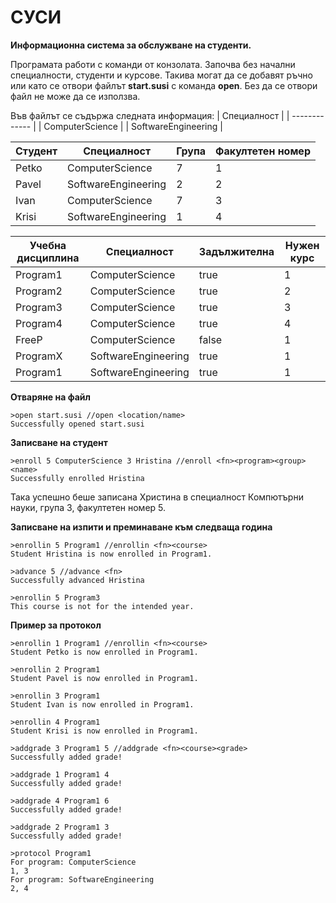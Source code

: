# СУСИ
**Информационна система за обслужване на студенти.**

Програмата работи с команди от конзолата. Започва без начални специалности, студенти и курсове. Такива могат да се добавят ръчно или като се отвори файлът **start.susi** с команда **open**. Без да се отвори файл не може да се използва.

Във файлът се съдържа следната информация:
| Специалност  | 
| ------------- |
| ComputerScience  | 
| SoftwareEngineering  | 

| Студент  |  Специалност  | Група | Факултетен номер |
| ----- | ----- |----- | ----- |
| Petko  |  ComputerScience  | 7 | 1 |
| Pavel  |  SoftwareEngineering  | 2 | 2 |
| Ivan  |  ComputerScience  | 7 | 3 |
| Krisi  |  SoftwareEngineering  | 1 | 4 |

| Учебна дисциплина  |  Специалност  | Задължителна | Нужен курс |
| ----- | ----- |----- | ----- |
| Program1  |  ComputerScience  | true | 1 |
| Program2  |  ComputerScience  | true | 2 |
| Program3  |  ComputerScience  | true | 3 |
| Program4  |  ComputerScience  | true | 4 |
| FreeP  |  ComputerScience  | false | 1 |
| ProgramX  |  SoftwareEngineering  | true | 1 |
| Program1  |  SoftwareEngineering  | true | 1 |

**Отваряне на файл**
```
>open start.susi //open <location/name>
Successfully opened start.susi
```
**Записване на студент**
```
>enroll 5 ComputerScience 3 Hristina //enroll <fn><program><group><name>
Successfully enrolled Hristina
```
Така успешно беше записана Христина в специалност Компютърни науки, група 3, факултетен номер 5.

**Записване на изпити и преминаване към следваща година**
```
>enrollin 5 Program1 //enrollin <fn><course>
Student Hristina is now enrolled in Program1.

>advance 5 //advance <fn>
Successfully advanced Hristina

>enrollin 5 Program3 
This course is not for the intended year.
```
**Пример за протокол**
```
>enrollin 1 Program1 //enrollin <fn><course>
Student Petko is now enrolled in Program1.

>enrollin 2 Program1
Student Pavel is now enrolled in Program1.

>enrollin 3 Program1
Student Ivan is now enrolled in Program1.

>enrollin 4 Program1
Student Krisi is now enrolled in Program1.

>addgrade 3 Program1 5 //addgrade <fn><course><grade>
Successfully added grade!

>addgrade 1 Program1 4
Successfully added grade!

>addgrade 4 Program1 6
Successfully added grade!

>addgrade 2 Program1 3
Successfully added grade!

>protocol Program1
For program: ComputerScience
1, 3
For program: SoftwareEngineering
2, 4
```
